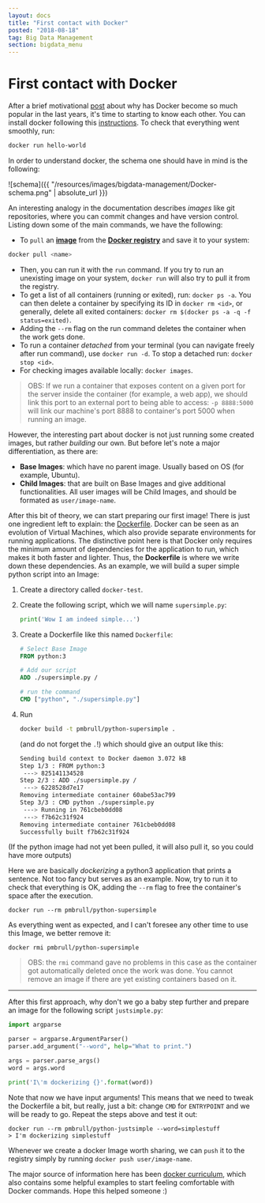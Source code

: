```yaml
---
layout: docs
title: "First contact with Docker"
posted: "2018-08-18"
tag: Big Data Management
section: bigdata_menu
---
```


# First contact with Docker

After a brief motivational [post](https://pmbrull.github.io/microsite/content/bigdata/introduction-to-docker.html/) about why has Docker become so much popular in the last years, it's time to starting to know each other. You can install docker following this [instructions](https://docs.docker.com/install/linux/docker-ce/ubuntu/#install-using-the-repository). To check that everything went smoothly, run:

```bash
docker run hello-world
```

In order to understand docker, the schema one should have in mind is the following:

![schema]({{ "/resources/images/bigdata-management/Docker-schema.png" | absolute_url }})

An interesting analogy in the documentation describes *images* like git repositories, where you can commit changes and have version control. Listing down some of the main commands, we have the following:

* To `pull` an [**image**](https://hub.docker.com/_/busybox/) from the [**Docker registry**](https://hub.docker.com/explore/) and save it to your system:

```bash
docker pull <name>
```

* Then, you can run it with the `run` command. If you try to run an unexisting image on your system, `docker run` will also try to pull it from the registry.
* To get a list of all containers (running or exited), run: `docker ps -a`. You can then delete a container by specifying its ID in `docker rm <id>`, or generally, delete all exited containers: `docker rm $(docker ps -a -q -f status=exited)`. 
* Adding the `--rm` flag on the run command deletes the container when the work gets done.
* To run a container *detached* from your terminal (you can navigate freely after run command), use `docker run -d`. To stop a detached run: `docker stop <id>`.
* For checking images available locally: `docker images`.

> OBS: If we run a container that exposes content on a given port for the server inside the container (for example, a web app), we should link this port to an external port to being able to access: `-p 8888:5000` will link our machine's port 8888 to container's port 5000 when running an image.

However, the interesting part about docker is not just running some created images, but rather *building* our own. But before let's note a major differentiation, as there are:

* **Base Images**: which have no parent image. Usually based on OS (for example, Ubuntu).
* **Child Images**: that are built on Base Images and give additional functionalities. All user images will be Child Images, and should be formated as `user/image-name`.

After this bit of theory, we can start preparing our first image! There is just one ingredient left to explain: the [Dockerfile](https://docs.docker.com/engine/reference/builder/). Docker can be seen as an evolution of Virtual Machines, which also provide separate environments for running applications. The distinctive point here is that Docker only requires the minimum amount of dependencies for the application to run, which makes it both faster and lighter. Thus, the **Dockerfile** is where we write down these dependencies. As an example, we will build a super simple python script into an Image:

1. Create a directory called `docker-test`.

2. Create the following script, which we will name `supersimple.py`:

   ```python
   print('Wow I am indeed simple...')
   ```

3. Create a Dockerfile like this named `Dockerfile`:

   ```dockerfile
   # Select Base Image
   FROM python:3
   
   # Add our script
   ADD ./supersimple.py /
   
   # run the command
   CMD ["python", "./supersimple.py"]
   ```

4. Run 

   ```bash
   docker build -t pmbrull/python-supersimple .
   ```

   (and do not forget the `.`!) which should give an output like this:

   ```bash
   Sending build context to Docker daemon 3.072 kB
   Step 1/3 : FROM python:3
    ---> 825141134528
   Step 2/3 : ADD ./supersimple.py /
    ---> 6228528d7e17
   Removing intermediate container 60abe53ac799
   Step 3/3 : CMD python ./supersimple.py
    ---> Running in 761cbeb0dd08
    ---> f7b62c31f924
   Removing intermediate container 761cbeb0dd08
   Successfully built f7b62c31f924
   ```

(If the python image had not yet been pulled, it will also pull it, so you could have more outputs)

Here we are basically *dockerizing* a python3 application that prints a sentence. Not too fancy but serves as an example. Now, try to run it to check that everything is OK, adding the `--rm` flag to free the container's space after the execution.

```
docker run --rm pmbrull/python-supersimple
```

As everything went as expected, and I can't foresee any other time to use this Image, we better remove it:

```
docker rmi pmbrull/python-supersimple
```

> OBS: the `rmi` command gave no problems in this case as the container got automatically deleted once the work was done. You cannot remove an image if there are yet existing containers based on it.

----

After this first approach, why don't we go a baby step further and prepare an image for the following script `justsimple.py`:

```python
import argparse

parser = argparse.ArgumentParser()
parser.add_argument("--word", help="What to print.")

args = parser.parse_args()
word = args.word

print('I\'m dockerizing {}'.format(word))
```

Note that now we have input arguments! This means that we need to tweak the Dockerfile a bit, but really, just a bit: change `CMD` for `ENTRYPOINT` and we will be ready to go. Repeat the steps above and test it out:

```
docker run --rm pmbrull/python-justsimple --word=simplestuff
> I'm dockerizing simplestuff
```

Whenever we create a docker Image worth sharing, we can `push` it to the registry simply by running `docker push user/image-name`.

The major source of information here has been [docker curriculum](https://docker-curriculum.com/), which also contains some helpful examples to start feeling comfortable with Docker commands. Hope this helped someone :)
